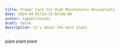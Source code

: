 ```yaml
---
title: Proper Care for High Maintenance Houseplants
date: 2024-09-01T14:33:03+00:00
author: SapphicSounds
draft: false
description: it's about the best plant
---
```


plant plant plant
